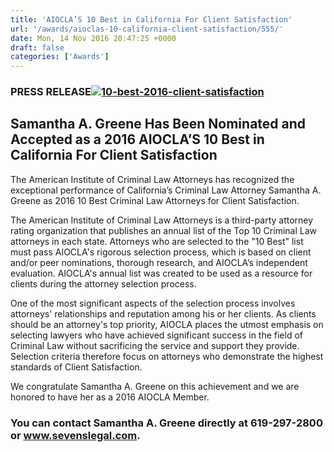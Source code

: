 ```yaml
---
title: 'AIOCLA’S 10 Best in California For Client Satisfaction'
url: '/awards/aioclas-10-california-client-satisfaction/555/'
date: Mon, 14 Nov 2016 20:47:25 +0000
draft: false
categories: ['Awards']
---
```


### PRESS RELEASE[![10-best-2016-client-satisfaction](https://www.sevenslegal.com/wp-content/uploads/2016/11/10-Best-2016-Client-Satisfaction-269x300.png)](https://www.sevenslegal.com/wp-content/uploads/2016/11/10-Best-2016-Client-Satisfaction.png)

Samantha A. Greene Has Been Nominated and Accepted as a 2016 AIOCLA’S 10 Best in California For Client Satisfaction
-------------------------------------------------------------------------------------------------------------------

The American Institute of Criminal Law Attorneys has recognized the exceptional performance of California’s Criminal Law Attorney Samantha A. Greene as 2016 10 Best Criminal Law Attorneys for Client Satisfaction.

The American Institute of Criminal Law Attorneys is a third-party attorney rating organization that publishes an annual list of the Top 10 Criminal Law attorneys in each state. Attorneys who are selected to the "10 Best" list must pass AIOCLA's rigorous selection process, which is based on client and/or peer nominations, thorough research, and AIOCLA’s independent evaluation. AIOCLA's annual list was created to be used as a resource for clients during the attorney selection process.

One of the most significant aspects of the selection process involves attorneys' relationships and reputation among his or her clients. As clients should be an attorney's top priority, AIOCLA places the utmost emphasis on selecting lawyers who have achieved significant success in the field of Criminal Law without sacrificing the service and support they provide. Selection criteria therefore focus on attorneys who demonstrate the highest standards of Client Satisfaction.

We congratulate Samantha A. Greene on this achievement and we are honored to have her as a 2016 AIOCLA Member.

### You can contact Samantha A. Greene directly at 619-297-2800 or www.sevenslegal.com.